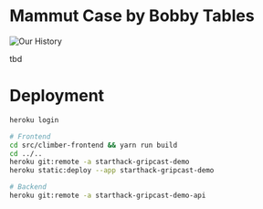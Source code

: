 # Mammut Case by Bobby Tables
![Our History](https://imgs.xkcd.com/comics/exploits_of_a_mom.png)

tbd

# Deployment
```bash
heroku login

# Frontend
cd src/climber-frontend && yarn run build
cd ../..
heroku git:remote -a starthack-gripcast-demo
heroku static:deploy --app starthack-gripcast-demo

# Backend
heroku git:remote -a starthack-gripcast-demo-api

```
